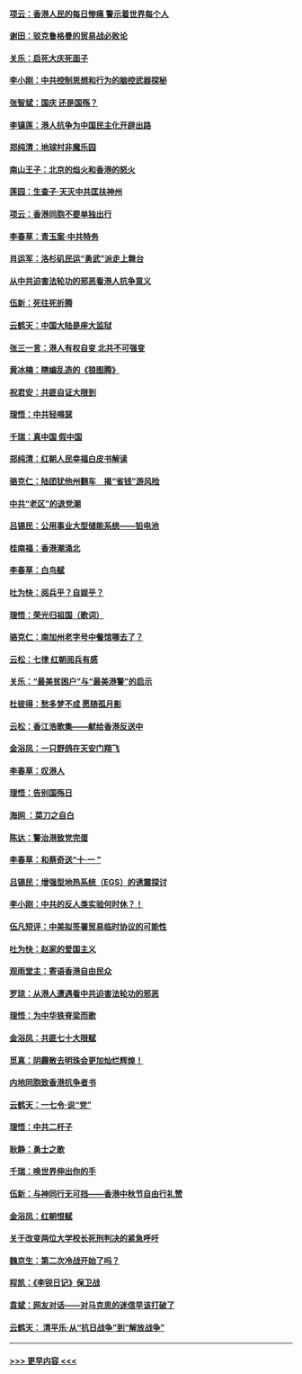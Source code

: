 #### [项云：香港人民的每日惨痛  警示着世界每个人](../pages/nsc993/n11559273.md?t=10020312) 
#### [谢田：驳克鲁格曼的贸易战必败论](../pages/nsc993/n11555840.md?t=10020312) 
#### [关乐：启死大庆死面子](../pages/nsc993/n11556823.md?t=10020312) 
#### [李小刚：中共控制思想和行为的脑控武器探秘](../pages/nsc993/n11556776.md?t=10020312) 
#### [张智斌：国庆  还是国殇？](../pages/nsc993/n11556617.md?t=10020312) 
#### [李镇莲：港人抗争为中国民主化开辟出路](../pages/nsc993/n11556570.md?t=10020312) 
#### [郑纯清：地球村非魔乐园](../pages/nsc993/n11555415.md?t=10020312) 
#### [南山王子：北京的焰火和香港的怒火](../pages/nsc993/n11555318.md?t=10020312) 
#### [莲园：生查子·天灭中共匡扶神州](../pages/nsc993/n11555302.md?t=10020312) 
#### [项云：香港同胞不要单独出行](../pages/nsc993/n11555276.md?t=10020312) 
#### [李春草：青玉案‧中共特务](../pages/nsc993/n11552356.md?t=10020312) 
#### [肖运军：洛杉矶民运“勇武”派走上舞台](../pages/nsc993/n11551595.md?t=10020312) 
#### [从中共迫害法轮功的邪恶看港人抗争意义](../pages/nsc993/n11540858.md?t=10020312) 
#### [伍新：死往死折腾](../pages/nsc993/n11550174.md?t=10020312) 
#### [云鹤天：中国大陆是座大监狱](../pages/nsc993/n11550155.md?t=10020312) 
#### [张三一言：港人有权自变 北共不可强变](../pages/nsc993/n11550132.md?t=10020312) 
#### [黄冰楠：瞎编乱造的《狼图腾》](../pages/nsc993/n11550082.md?t=10020312) 
#### [祝君安：共匪自证大限到](../pages/nsc993/n11550041.md?t=10020312) 
#### [理悟：中共轻嘚瑟](../pages/nsc993/n11547978.md?t=10020312) 
#### [千瑞：真中国 假中国](../pages/nsc993/n11547865.md?t=10020312) 
#### [郑纯清：红朝人民幸福白皮书解读](../pages/nsc993/n11547499.md?t=10020312) 
#### [骆克仁：陆团犹他州翻车　揭“省钱”游风险](../pages/nsc993/n11546977.md?t=10020312) 
#### [中共“老区”的退党潮](../pages/nsc993/n11545995.md?t=10020312) 
#### [吕锡民：公用事业大型储能系统——铅电池](../pages/nsc993/n11545701.md?t=10020312) 
#### [桂南福：香港潮涌北](../pages/nsc993/n11545682.md?t=10020312) 
#### [李春草：白鸟赋](../pages/nsc993/n11545663.md?t=10020312) 
#### [吐为快：阅兵乎？自娱乎？](../pages/nsc993/n11545625.md?t=10020312) 
#### [理悟：荣光归祖国（歌词）](../pages/nsc993/n11545616.md?t=10020312) 
#### [骆克仁：南加州老字号中餐馆哪去了？](../pages/nsc993/n11545120.md?t=10020312) 
#### [云松：七律 红朝阅兵有感](../pages/nsc993/n11542394.md?t=10020312) 
#### [关乐：“最美贫困户”与“最美港警”的启示](../pages/nsc993/n11542252.md?t=10020312) 
#### [杜彼得：愁多梦不成 愿随孤月影](../pages/nsc993/n11540296.md?t=10020312) 
#### [云松：香江浩歌集——献给香港反送中](../pages/nsc993/n11540149.md?t=10020312) 
#### [金浴凤：一只野鸽在天安门翔飞](../pages/nsc993/n11540280.md?t=10020312) 
#### [李春草：叹港人](../pages/nsc993/n11540119.md?t=10020312) 
#### [理悟：告别国殇日](../pages/nsc993/n11539610.md?t=10020312) 
#### [海网 ：菜刀之自白](../pages/nsc993/n11539597.md?t=10020312) 
#### [陈达：警治港致党完蛋](../pages/nsc993/n11538127.md?t=10020312) 
#### [李春草：和蔡奇送“十·一 ”](../pages/nsc993/n11537810.md?t=10020312) 
#### [吕锡民：增强型地热系统（EGS）的诱震探讨](../pages/nsc993/n11537765.md?t=10020312) 
#### [李小刚：中共的反人类实验何时休？！](../pages/nsc993/n11537669.md?t=10020312) 
#### [伍凡短评：中美拟签署贸易临时协议的可能性](../pages/nsc993/n11536773.md?t=10020312) 
#### [吐为快：赵家的爱国主义](../pages/nsc993/n11536750.md?t=10020312) 
#### [观雨堂主：寄语香港自由民众](../pages/nsc993/n11536735.md?t=10020312) 
#### [罗琼：从港人遭遇看中共迫害法轮功的邪恶](../pages/nsc993/n11507862.md?t=10020312) 
#### [理悟：为中华铁脊梁而歌](../pages/nsc993/n11534458.md?t=10020312) 
#### [金浴凤：共匪七十大限赋](../pages/nsc993/n11534434.md?t=10020312) 
#### [觅真：阴霾散去明珠会更加灿烂辉煌！](../pages/nsc993/n11531858.md?t=10020312) 
#### [内地同胞致香港抗争者书](../pages/nsc993/n11531645.md?t=10020312) 
#### [云鹤天：一七令‧说“党”](../pages/nsc993/n11529099.md?t=10020312) 
#### [理悟：中共二杆子](../pages/nsc993/n11529046.md?t=10020312) 
#### [耿静：勇士之歌](../pages/nsc993/n11527562.md?t=10020312) 
#### [千瑞：唤世界伸出你的手](../pages/nsc993/n11526942.md?t=10020312) 
#### [伍新：与神同行无可挡——香港中秋节自由行礼赞](../pages/nsc993/n11526801.md?t=10020312) 
#### [金浴凤：红朝恨赋](../pages/nsc993/n11524312.md?t=10020312) 
#### [关于改变两位大学校长死刑判决的紧急呼吁](../pages/nsc993/n11524103.md?t=10020312) 
#### [魏京生：第二次冷战开始了吗？](../pages/nsc993/n11524023.md?t=10020312) 
#### [程凯：《李锐日记》保卫战](../pages/nsc993/n11522922.md?t=10020312) 
#### [袁斌：网友对话——对马克思的迷信早该打破了](../pages/nsc993/n11522561.md?t=10020312) 
#### [云鹤天： 清平乐‧从“抗日战争”到“解放战争”](../pages/nsc993/n11522917.md?t=10020312) 

----
#### [ >>> 更早内容 <<< ](../indexes/nsc993-earlier.md)
